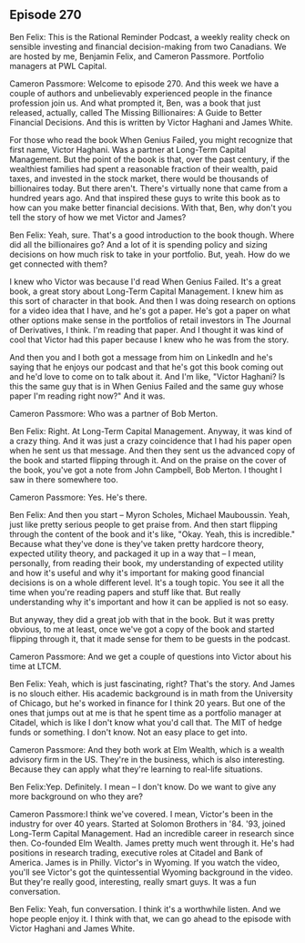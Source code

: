 ## Episode 270

Ben Felix: This is the Rational Reminder Podcast, a weekly reality check on sensible investing and financial decision-making from two Canadians. We are hosted by me, Benjamin Felix, and Cameron Passmore. Portfolio managers at PWL Capital. 

Cameron Passmore: Welcome to episode 270. And this week we have a couple of authors and unbelievably experienced people in the finance profession join us. And what prompted it, Ben, was a book that just released, actually, called The Missing Billionaires: A Guide to Better Financial Decisions. And this is written by Victor Haghani and James White. 

For those who read the book When Genius Failed, you might recognize that first name, Victor Haghani. Was a partner at Long-Term Capital Management. But the point of the book is that, over the past century, if the wealthiest families had spent a reasonable fraction of their wealth, paid taxes, and invested in the stock market, there would be thousands of billionaires today. But there aren't. There's virtually none that came from a hundred years ago. And that inspired these guys to write this book as to how can you make better financial decisions. With that, Ben, why don't you tell the story of how we met Victor and James? 

Ben Felix: Yeah, sure. That's a good introduction to the book though. Where did all the billionaires go? And a lot of it is spending policy and sizing decisions on how much risk to take in your portfolio. But, yeah. How do we get connected with them? 

I knew who Victor was because I'd read When Genius Failed. It's a great book, a great story about Long-Term Capital Management. I knew him as this sort of character in that book. And then I was doing research on options for a video idea that I have, and he's got a paper. He's got a paper on what other options make sense in the portfolios of retail investors in The Journal of Derivatives, I think. I'm reading that paper. And I thought it was kind of cool that Victor had this paper because I knew who he was from the story. 

And then you and I both got a message from him on LinkedIn and he's saying that he enjoys our podcast and that he's got this book coming out and he'd love to come on to talk about it. And I'm like, "Victor Haghani? Is this the same guy that is in When Genius Failed and the same guy whose paper I'm reading right now?" And it was. 

Cameron Passmore: Who was a partner of Bob Merton.

Ben Felix: Right. At Long-Term Capital Management. Anyway, it was kind of a crazy thing. And it was just a crazy coincidence that I had his paper open when he sent us that message. And then they sent us the advanced copy of the book and started flipping through it. And on the praise on the cover of the book, you've got a note from John Campbell, Bob Merton. I thought I saw  in there somewhere too. 

Cameron Passmore: Yes. He's there. 

Ben Felix: And then you start – Myron Scholes, Michael Mauboussin. Yeah, just like pretty serious people to get praise from. And then start flipping through the content of the book and it's like, "Okay. Yeah, this is incredible." Because what they've done is they've taken pretty hardcore theory, expected utility theory, and packaged it up in a way that – I mean, personally, from reading their book, my understanding of expected utility and how it's useful and why it's important for making good financial decisions is on a whole different level. It's a tough topic. You see it all the time when you're reading papers and stuff like that. But really understanding why it's important and how it can be applied is not so easy. 

But anyway, they did a great job with that in the book. But it was pretty obvious, to me at least, once we've got a copy of the book and started flipping through it, that it made sense for them to be guests in the podcast. 

Cameron Passmore: And we get a couple of questions into Victor about his time at LTCM. 

Ben Felix: Yeah, which is just fascinating, right? That's the story. And James is no slouch either. His academic background is in math from the University of Chicago, but he's worked in finance for I think 20 years. But one of the ones that jumps out at me is that he spent time as a portfolio manager at Citadel, which is like I don't know what you'd call that. The MIT of hedge funds or something. I don't know. Not an easy place to get into.

Cameron Passmore: And they both work at Elm Wealth, which is a wealth advisory firm in the US. They're in the business, which is also interesting. Because they can apply what they're learning to real-life situations.

Ben Felix:Yep. Definitely. I mean – I don't know. Do we want to give any more background on who they are? 

Cameron Passmore:I think we've covered. I mean, Victor's been in the industry for over 40 years. Started at Solomon Brothers in '84. '93, joined Long-Term Capital Management. Had an incredible career in research since then. Co-founded Elm Wealth. James pretty much went through it. He's had positions in research trading, executive roles at Citadel and Bank of America. James is in Philly. Victor's in Wyoming. If you watch the video, you'll see Victor's got the quintessential Wyoming background in the video. But they're really good, interesting, really smart guys. It was a fun conversation. 

Ben Felix: Yeah, fun conversation. I think it's a worthwhile listen. And we hope people enjoy it. I think with that, we can go ahead to the episode with Victor Haghani and James White.